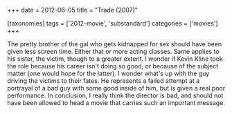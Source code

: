 +++
date = 2012-06-05
title = "Trade (2007)"

[taxonomies]
tags = ['2012-movie', 'substandard']
categories = ['movies']
+++

The pretty brother of the gal who gets kidnapped for sex should have
been given less screen time. Either that or more acting classes. Same
applies to his sister, the victim, though to a greater extent. I wonder
if Kevin Kline took the role because his career isn\'t doing so good, or
because of the subject matter (one would hope for the latter). I wonder
what\'s up with the guy driving the victims to their fates. He
represents a failed attempt at a portrayal of a bad guy with some good
inside of him, but is given a real poor performance. In conclusion, I
really think the director is bad, and should not have been allowed to
head a movie that carries such an important message.
